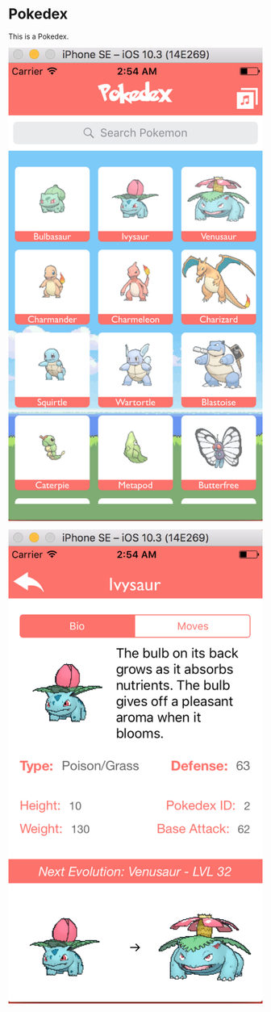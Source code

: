 # Pokedex

This is a Pokedex.

![Pokedex](https://github.com/Ru0f3ng/pokedex/blob/master/pokedex-ss.png)

![Pokedex2](https://github.com/Ru0f3ng/pokedex/blob/master/pokedex-ss2.png)
